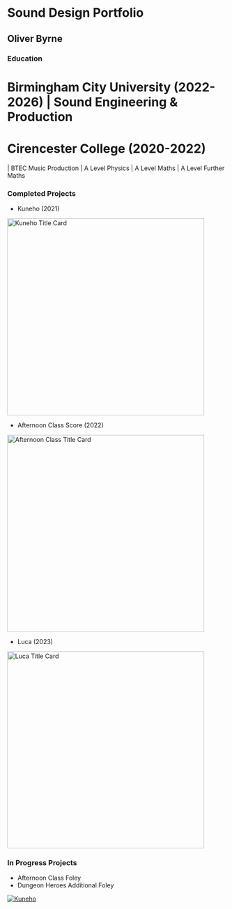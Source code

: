 # Sound Design Portfolio 
## Oliver Byrne

### Education
# Birmingham City University (2022-2026) | Sound Engineering & Production

# Cirencester College (2020-2022) 
| BTEC Music Production | A Level Physics | A Level Maths | A Level Further Maths

### Completed Projects
- Kuneho (2021)
  
<img width="452" alt="Kuneho Title Card" src="https://github.com/O-Byrne/O-Byrne.github.io/assets/157286554/22a06e79-87a2-451a-a88f-0f986afc89cf">

- Afternoon Class Score (2022)
  
<img width="452" alt="Afternoon Class Title Card" src="https://github.com/O-Byrne/O-Byrne.github.io/assets/157286554/3976ac6a-d332-4809-9996-446818b872ed">

- Luca (2023)

<img width="452" alt="Luca Title Card" src="https://github.com/O-Byrne/O-Byrne.github.io/assets/157286554/61d765eb-512b-486d-8ff7-b1e45d30a506">

### In Progress Projects
- Afternoon Class Foley
- Dungeon Heroes Additional Foley
  
[![Kuneho](http://img.youtube.com/vi/eatkKt48nsE/0.jpg)](http://www.youtube.com/watch?v=eatkKt48nsE)


